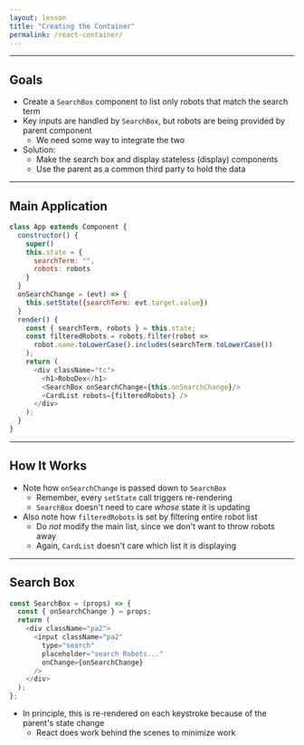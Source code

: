```yaml
---
layout: lesson
title: "Creating the Container"
permalink: /react-container/
---
```


---

## Goals

- Create a `SearchBox` component to list only robots that match the search term
- Key inputs are handled by `SearchBox`, but robots are being provided by parent component
  - We need some way to integrate the two
- Solution:
  - Make the search box and display stateless (display) components
  - Use the parent as a common third party to hold the data

---

## Main Application

```js
class App extends Component {
  constructor() {
    super()
    this.state = {
      searchTerm: "",
      robots: robots
    }
  }
  onSearchChange = (evt) => {
    this.setState({searchTerm: evt.target.value})
  }
  render() {
    const { searchTerm, robots } = this.state;
    const filteredRobots = robots.filter(robot =>
      robot.name.toLowerCase().includes(searchTerm.toLowerCase())
    );
    return (
      <div className="tc">
        <h1>RoboDex</h1>
        <SearchBox onSearchChange={this.onSearchChange}/>
        <CardList robots={filteredRobots} />
      </div>
    );
  }
}
```

---

## How It Works

- Note how `onSearchChange` is passed down to `SearchBox`
  - Remember, every `setState` call triggers re-rendering
  - `SearchBox` doesn't need to care *whose* state it is updating
- Also note how `filteredRobots` is set by filtering entire robot list
  - Do *not* modify the main list, since we don't want to throw robots away
  - Again, `CardList` doesn't care which list it is displaying

---

## Search Box

```js
const SearchBox = (props) => {
  const { onSearchChange } = props;
  return (
    <div className="pa2">
      <input className="pa2"
        type="search"
        placeholder="search Robots..."
        onChange={onSearchChange}
      />
    </div>
  );
};
```

- In principle, this is re-rendered on each keystroke because of the parent's state change
  - React does work behind the scenes to minimize work
